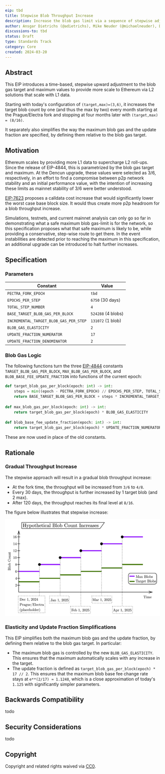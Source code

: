 ```yaml
---
eip: tbd
title: Stepwise Blob Throughput Increase
description: Increase the blob gas limit via a sequence of stepwise adjustments to reach a new target of 8 blobs per block.
author: Ansgar Dietrichs (@adietrichs), Mike Neuder (@michaelneuder), Danny Ryan (@djrtwo)
discussions-to: tbd
status: Draft
type: Standards Track
category: Core
created: 2024-03-20
---
```


## Abstract

This EIP introduces a time-based, stepwise upward adjustment to the blob gas target and maximum values to provide more scale to Ethereum via L2 solutions that scale with L1 data.

Starting with today's configuration of `(target,max)=(3,6)`, it increases the target blob count by one (and thus the max by two) every month starting at the Prague/Electra fork and stopping at four months later with `(target,max) = (8/16)`.

It separately also simplifies the way the maximum blob gas and the update fraction are specified, by defining them relative to the blob gas target.

## Motivation

Ethereum scales by providing more L1 data to supercharge L2 roll-ups. Since the release of EIP-4844, this is parametrized by the blob gas target and maximum. At the Dencun upgrade, these values were selected as 3/6, respectively, in an effort to find a compromise between p2p network stability and an initial performance value, with the intention of increasing these limits as mainnet stability of 3/6 were better understood.

[EIP-7623](./eip-7623.md) proposes a calldata cost increase that would significantly lower the worst case base block size. It would thus create more p2p headroom for a blob throughput increase.

Simulations, testnets, and current mainnet analysis can only go so far in demonstrating what a safe maximum blob gas-limit is for the network, so this specification proposes what that safe maximum is likely to be, while providing a conservative, step-wise route to get there. In the event instabilities are detected prior to reaching the maximum in this specification, an additional upgrade can be introduced to halt further increases.

## Specification

### Parameters

| Constant | Value |
| - | - |
| `PECTRA_FORK_EPOCH` | `tbd` |
| `EPOCHS_PER_STEP` | `6750` (30 days) |
| `TOTAL_STEP_NUMBER` | `4` |
| `BASE_TARGET_BLOB_GAS_PER_BLOCK` | `524288` (4 blobs) |
| `INCREMENTAL_TARGET_BLOB_GAS_PER_STEP` | `131072` (1 blob) |
| `BLOB_GAS_ELASTICITY` | `2` |
| `UPDATE_FRACTION_NUMERATOR` | `17` |
| `UPDATE_FRACTION_DENOMINATOR` | `2` |

### Blob Gas Logic

The following functions turn the three [EIP-4844](./eip-4844.md) constants `TARGET_BLOB_GAS_PER_BLOCK`, `MAX_BLOB_GAS_PER_BLOCK`, and `BLOB_BASE_FEE_UPDATE_FRACTION` into functions of the current epoch:

```python
def target_blob_gas_per_block(epoch: int) -> int:
    steps = min((epoch - PECTRA_FORK_EPOCH) // EPOCHS_PER_STEP, TOTAL_STEP_NUMBER)
    return BASE_TARGET_BLOB_GAS_PER_BLOCK + steps * INCREMENTAL_TARGET_BLOB_GAS_PER_STEP

def max_blob_gas_per_block(epoch: int) -> int:
    return target_blob_gas_per_block(epoch) * BLOB_GAS_ELASTICITY

def blob_base_fee_update_fraction(epoch: int) -> int:
    return target_blob_gas_per_block(epoch) * UPDATE_FRACTION_NUMERATOR // UPDATE_FRACTION_DENOMINATOR
```

These are now used in place of the old constants.

## Rationale

### Gradual Throughput Increase

The stepwise approach will result in a gradual blob throughput increase:

- At the fork time, the throughput will be increased from `3/6` to `4/8`.
- Every 30 days, the throughput is further increased by 1 target blob (and 2 max).
- After 120 days, the throughput reaches its final level at `8/16`.

The figure below illustrates that stepwise increase:

![](../assets/eip-XXXX/blob_count_increases.png)

### Elasticity and Update Fraction Simplifications

This EIP simplifies both the maximum blob gas and the update fraction, by defining them relative to the blob gas target. In particular:

- The maximum blob gas is controlled by the new `BLOB_GAS_ELASTICITY`. This ensures that the maximum automatically scales with any increase in the target.
- The update fraction is defined as `target_blob_gas_per_block(epoch) * 17 // 2`. This ensures that the maximum blob base fee change rate stays at `e**(2/17) ≈ 1.1248`, which is a close approximation of today's `1.125` with significantly simpler parameters.

## Backwards Compatibility

todo

## Security Considerations

todo

## Copyright

Copyright and related rights waived via [CC0](../LICENSE.md).